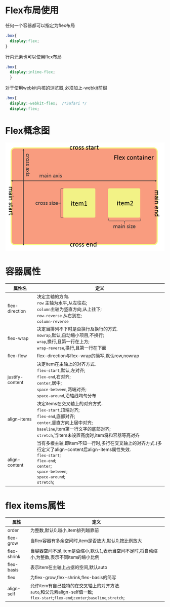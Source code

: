 # Flex布局使用
任何一个容器都可以指定为flex布局
```css
.box{
  display:flex;
}
```
行内元素也可以使用flex布局
```css
.box{
  display:inline-flex;
  }
```
对于使用webkit内核的浏览器,必须加上-webkit前缀
```css
.box{
  display:-webkit-flex;  /*Safari */
  display:flex;
```
# Flex概念图
![flex概念图](images/20190315100534495_19963.png)  
# 容器属性
|     属性名      |                        定义                         |
| --------------- | -------------------------------------------------- |
| flex-direction  | 决定主轴的方向.<br>`row` 主轴为水平,从左往右;<br>`column`主轴为竖直方向,从上往下;<br>`row-reverse` 从右到左;<br>`column-reverse`            |
| flex-wrap       | 决定当排列不下时是否换行及换行的方式.<br>`nowrap`,默认,自动缩小项目,不换行;<br>`wrap`,换行,且第一行在上方;<br>`wrap-reverse`,换行,且第一行在下面   |
| flex-flow       | flex-direction与flex-wrap的简写,默认row,nowrap      |
| justify-content | 决定item在主轴上的对齐方式.<br>`flex-start`,默认,左对齐;<br>`flex-end`,右对齐;<br>`center`,居中;<br>`space-between`,两端对齐;<br>`space-around`,沿轴线均匀分布     |
| align-items     | 决定items在交叉轴上的对齐方式.<br>`flex-start`,顶端对齐;<br>`flex-end`,底部对齐;<br>`center`,竖直方向上居中对齐;<br>`baseline`,item第一行文字的底部对齐;<br>`stretch`,当item未设置高度时,item将和容器等高对齐   |
| align-content   | 当有多根主轴,即item不知一行时,多行在交叉轴上的对齐方式.(多行定义了align-content后align-items属性失效.<br>`flex-start`;<br>`flex-end`;<br>`center`;<br>`space-between`;<br>`space-around`;<br>`stretch`;                                            |

# flex items属性
|    属性     |                          定义                           |
| ----------- | ------------------------------------------------------ |
| order       | 为整数,默认0,越小,item排列越靠前                          |
| flex-grow   | 当flex容器有多余空间时,item是否放大,默认0,按比例放大       |
| flex-shrink | 当容器空间不足,item是否缩小,默认1,表示当空间不足时,将自动缩小,为整数,表示不同item的缩小比例 |
| flex-basis  | 表示item在主轴上占据的空间,默认auto                                                       |
| flex        | 为flex-grow,flex-shrink,flex-basis的简写                                                       |
| align-self  | 允许item有自己独特的在交叉轴上的对齐方法.<br>`auto`,和父元素align-self值一致;<br>`flex-start`;`flex-end`;`center`;`baseline`;`stretch`;                                                       |
